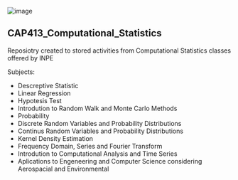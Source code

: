 
![image](https://user-images.githubusercontent.com/75332447/165118788-f7277abc-ec7c-459f-9e0e-b12aa4c8df8a.png)

## CAP413_Computational_Statistics 

Reposiotry created to stored activities from Computational Statistics classes offered by INPE

Subjects:

* Descreptive Statistic
* Linear Regression
* Hypotesis Test
* Introdution to Random Walk and Monte Carlo Methods
* Probability
* Discrete Random Variables and Probability Distributions
* Continus Random Variables and Probability Distributions
* Kernel Density Estimation
* Frequency Domain, Series and Fourier Transform
* Introdution to Computational Analysis and Time Series
* Aplications to Engeneering and Computer Science considering Aerospacial and Environmental


